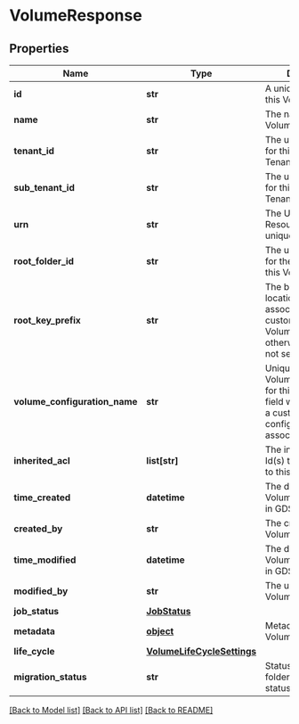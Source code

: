 # VolumeResponse

## Properties
Name | Type | Description | Notes
------------ | ------------- | ------------- | -------------
**id** | **str** | A unique identifier for this Volume | [optional] 
**name** | **str** | The name of this Volume | [optional] 
**tenant_id** | **str** | The unique identifier for this Volume&#39;s Tenant | [optional] 
**sub_tenant_id** | **str** | The unique identifier for this Volume&#39;s Sub Tenant | [optional] 
**urn** | **str** | The Universal Resource Name, unique to this Volume | [optional] 
**root_folder_id** | **str** | The unique identifier for the root Folder of this Volume | [optional] 
**root_key_prefix** | **str** | The base bucket location for Volumes associated with custom VolumeConfigurations otherwise this field is not set. | [optional] 
**volume_configuration_name** | **str** | Unique name of the Volume configuration for this Volume.  This field will only be set if a custom Volume configuration is associated. | [optional] 
**inherited_acl** | **list[str]** | The inherited list of Id(s) that have access to this Volume | [optional] 
**time_created** | **datetime** | The date &amp; time this Volume was created, in GDS | [optional] 
**created_by** | **str** | The creator of this Volume | [optional] 
**time_modified** | **datetime** | The date &amp; time this Volume was updated, in GDS | [optional] 
**modified_by** | **str** | The updator of this Volume | [optional] 
**job_status** | [**JobStatus**](JobStatus.md) |  | [optional] 
**metadata** | [**object**](.md) | Metadata about this Volume | [optional] 
**life_cycle** | [**VolumeLifeCycleSettings**](VolumeLifeCycleSettings.md) |  | [optional] 
**migration_status** | **str** | Status of the root folder migration status from v1 to v2 | [optional] 

[[Back to Model list]](../README.md#documentation-for-models) [[Back to API list]](../README.md#documentation-for-api-endpoints) [[Back to README]](../README.md)


